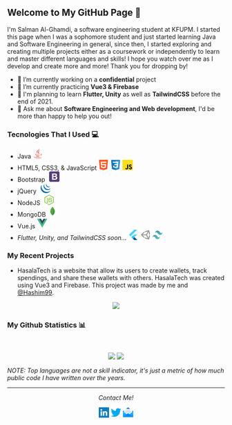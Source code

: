 ## Welcome to My GitHub Page 👋

I'm Salman Al-Ghamdi, a software engineering student at KFUPM. I started this page when I was a sophomore student and just started learning Java and Software Engineering in general, since then, I started exploring and creating multiple projects either as a coursework or independently to learn and master different languages and skills! I hope you watch over me as I develop and create more and more! Thank you for dropping by!

- 🔭 I’m currently working on a **confidential** project
- 🌱 I’m currently practicing **Vue3 & Firebase**
- 🤔 I'm planning to learn **Flutter, Unity** as well as **TailwindCSS** before the end of 2021.
- 💬 Ask me about **Software Engineering and Web development**, I'd be more than happy to help you out!

### Tecnologies That I Used 💻
- Java <img src="./assets/java.png">
- HTML5, CSS3, & JavaScript <img src="./assets/html5.png"> <img src="./assets/css3.png"> <img src="./assets/javascript.png">
- Bootstrap <img style="margin-left: 5px" src="./assets/bootstrap.png">
- jQuery <img style="margin-left: 5px" src="./assets/jquery.png">
- NodeJS <img style="margin-left: 5px" src="./assets/nodejs.png">
- MongoDB <img src="./assets/mongodb.png">
- Vue.js <img src="./assets/vuejs.png">
- *Flutter, Unity, and TailwindCSS soon...* <img src="./assets/flutter.png"> <img src="./assets/unity.png"> <img width=24 height=24 src="./assets/tailwind.svg">

### My Recent Projects
- HasalaTech is a website that allow its users to create wallets, track spendings, and share these wallets with others. HasalaTech was created using Vue3 and Firebase. This project was made by me and [@Hashim99](https://github.com/Hashim99).
<p align=center>
  <img height="180em" src="https://github-readme-stats.vercel.app/api/pin/?username=salmanyg&repo=hasala-tech&theme=radical">
</p>

### My Github Statistics 📊
<br>
<p align="center">
<img height="180em" src="https://github-readme-stats.vercel.app/api?username=salmanyg&count_private=true&show_icons=true&theme=radical">
<img height="180em" src="https://github-readme-stats.vercel.app/api/top-langs/?username=salmanyg&show_icons=true&theme=radical&langs_count=10&layout=compact" />
</p>

*NOTE: Top languages are not a skill indicator, it's just a metric of how much public code I have written over the years.*

<hr>
<p align="center">
  <i>Contact Me!</i>
  <p align="center">
    <a href="https://www.linkedin.com/in/salmanyg/" alt="Linkedin"><img src="./assets/linkedin.png"></a>
    <a href="https://twitter.com/salmanyghamdi" alt="Twitter"><img src="./assets/twitter.png"></a>
    <a href="mailto:salmanyghamdi@gmail.com" alt="My site"><img src="./assets/email.png"></a>
  </p>
<p>


